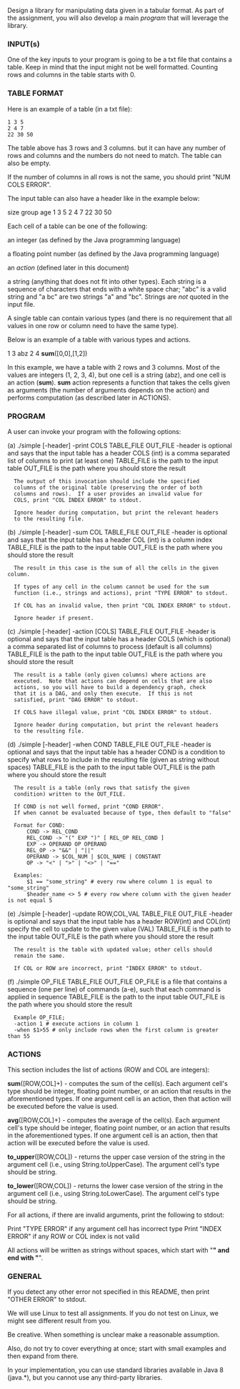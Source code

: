 
Design a library for manipulating data given in a tabular format.  As
part of the assignment, you will also develop a main *program* that
will leverage the library.


### INPUT(s)

One of the key inputs to your program is going to be a txt file that
contains a table.  Keep in mind that the input might not be well
formatted.  Counting rows and columns in the table starts with 0.


### TABLE FORMAT

Here is an example of a table (in a txt file):

```
1 3 5
2 4 7
22 30 50
```

The table above has 3 rows and 3 columns. but it can have any number
of rows and columns and the numbers do not need to match.  The table
can also be empty.

If the number of columns in all rows is not the same, you should print
"NUM COLS ERROR".

The input table can also have a header like in the example below:

size group age
1 3 5
2 4 7
22 30 50

Each cell of a table can be one of the following:

  an integer (as defined by the Java programming language)

  a floating point number (as defined by the Java programming language)

  an *action* (defined later in this document)

  a string (anything that does not fit into other types).  Each string
  is a sequence of characters that ends with a white space char; "abc"
  is a valid string and "a bc" are two strings "a" and "bc".  Strings
  are *not* quoted in the input file.

A single table can contain various types (and there is no requirement
that all values in one row or column need to have the same type).

Below is an example of a table with various types and actions.

1 3 abz
2 4 __sum__([0,0],[1,2])

In this example, we have a table with 2 rows and 3 columns.  Most of
the values are integers (1, 2, 3, 4), but one cell is a string (abz),
and one cell is an action (__sum__).  __sum__ action represents a
function that takes the cells given as arguments (the number of
arguments depends on the action) and performs computation (as
described later in ACTIONS).


### PROGRAM

A user can invoke your program with the following options:

  (a) ./simple [-header] -print COLS TABLE_FILE OUT_FILE
      -header is optional and says that the input table has a header
      COLS (int) is a comma separated list of columns to print (at least one)
      TABLE_FILE is the path to the input table
      OUT_FILE is the path where you should store the result

      The output of this invocation should include the specified
      columns of the original table (preserving the order of both
      columns and rows).  If a user provides an invalid value for
      COLS, print "COL INDEX ERROR" to stdout.

      Ignore header during computation, but print the relevant headers
      to the resulting file.

  (b) ./simple [-header] -sum COL TABLE_FILE OUT_FILE
      -header is optional and says that the input table has a header
      COL (int) is a column index
      TABLE_FILE is the path to the input table
      OUT_FILE is the path where you should store the result

      The result in this case is the sum of all the cells in the given column.

      If types of any cell in the column cannot be used for the sum
      function (i.e., strings and actions), print "TYPE ERROR" to stdout.

      If COL has an invalid value, then print "COL INDEX ERROR" to stdout.

      Ignore header if present.

   (c) ./simple [-header] -action [COLS] TABLE_FILE OUT_FILE
      -header is optional and says that the input table has a header
      COLS (which is optional) a comma separated list of columns to process (default is all columns)
      TABLE_FILE is the path to the input table
      OUT_FILE is the path where you should store the result

      The result is a table (only given columns) where actions are
      executed.  Note that actions can depend on cells that are also
      actions, so you will have to build a dependency graph, check
      that it is a DAG, and only then execute.  If this is not
      satisfied, print "DAG ERROR" to stdout.

      If COLS have illegal value, print "COL INDEX ERROR" to stdout.

      Ignore header during computation, but print the relevant headers 
      to the resulting file.

   (d) ./simple [-header] -when COND TABLE_FILE OUT_FILE
      -header is optional and says that the input table has a header
      COND is a condition to specify what rows to include in the resulting file (given as string without spaces)
      TABLE_FILE is the path to the input table
      OUT_FILE is the path where you should store the result

      The result is a table (only rows that satisfy the given
      condition) written to the OUT_FILE.

      If COND is not well formed, print "COND ERROR".
      If when cannot be evaluated because of type, then default to "false"

      Format for COND:
          COND -> REL_COND
          REL_COND -> "(" EXP ")" [ REL_OP REL_COND ]
          EXP -> OPERAND OP OPERAND
          REL_OP -> "&&" | "||"
          OPERAND -> $COL_NUM | $COL_NAME | CONSTANT
          OP -> "<" | ">" | "<>" | "=="

      Examples:
          $1 == "some_string" # every row where column 1 is equal to "some_string"
          $header_name <> 5 # every row where column with the given header is not equal 5

   (e) ./simple [-header] -update ROW,COL,VAL TABLE_FILE OUT_FILE
      -header is optional and says that the input table has a header
      ROW(int) and COL(int) specify the cell to update to the given value (VAL)
      TABLE_FILE is the path to the input table
      OUT_FILE is the path where you should store the result

      The result is the table with updated value; other cells should
      remain the same.

      If COL or ROW are incorrect, print "INDEX ERROR" to stdout.

   (f) ./simple OP_FILE TABLE_FILE OUT_FILE
      OP_FILE is a file that contains a sequence (one per line) of commands (a-e), such that each command is applied in sequence
      TABLE_FILE is the path to the input table
      OUT_FILE is the path where you should store the result

      Example OP_FILE;
      -action 1 # execute actions in column 1
      -when $1>55 # only include rows when the first column is greater than 55


### ACTIONS

This section includes the list of actions (ROW and COL are integers):

  __sum__([ROW,COL]+) - computes the sum of the cell(s).
  Each argument cell's type should be integer, floating point number,
  or an action that results in the aforementioned types.  If one
  argument cell is an action, then that action will be executed before
  the value is used.

  __avg__([ROW,COL]+) - computes the average of the cell(s).
  Each argument cell's type should be integer, floating point number,
  or an action that results in the aforementioned types.  If one
  argument cell is an action, then that action will be executed before
  the value is used.

  __to_upper__([ROW,COL]) - returns the upper case version of the
  string in the argument cell (i.e., using String.toUpperCase).
  The argument cell's type should be string.
  
  __to_lower__([ROW,COL]) - returns the lower case version of the
  string in the argument cell (i.e., using String.toLowerCase).
  The argument cell's type should be string.

For all actions, if there are invalid arguments, print the following to stdout:

  Print "TYPE ERROR" if any argument cell has incorrect type
  Print "INDEX ERROR" if any ROW or COL index is not valid

All actions will be written as strings without spaces, which start
with "__" and end with "__".


### GENERAL

If you detect any other error not specified in this README, then print
"OTHER ERROR" to stdout.

We will use Linux to test all assignments.  If you do not test on
Linux, we might see different result from you.

Be creative.  When something is unclear make a reasonable assumption.

Also, do not try to cover everything at once; start with small
examples and then expand from there.

In your implementation, you can use standard libraries available in
Java 8 (java.*), but you cannot use any third-party libraries.
